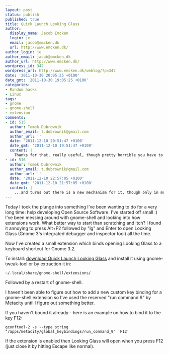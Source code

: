```yaml
---
layout: post
status: publish
published: true
title: Quick Launch Looking Glass
author:
  display_name: Jacob Emcken
  login: je
  email: jacob@emcken.dk
  url: http://www.emcken.dk/
author_login: je
author_email: jacob@emcken.dk
author_url: http://www.emcken.dk/
wordpress_id: 342
wordpress_url: http://www.emcken.dk/weblog/?p=342
date: '2011-10-30 20:05:25 +0100'
date_gmt: '2011-10-30 19:05:25 +0100'
categories:
- Random hacks
- Linux
tags:
- gnome
- gnome-shell
- extension
comments:
- id: 515
  author: Tomek Dubrownik
  author_email: t.dubrownik@gmail.com
  author_url: ''
  date: '2011-12-10 20:51:47 +0100'
  date_gmt: '2011-12-10 19:51:47 +0100'
  content: |
    Thanks for that, really useful, though pretty horrible you have to work around gnome-shell like that. Can't figure out anything else that works though:)
- id: 516
  author: Tomek Dubrownik
  author_email: t.dubrownik@gmail.com
  author_url: ''
  date: '2011-12-10 22:57:05 +0100'
  date_gmt: '2011-12-10 21:57:05 +0100'
  content: |
    ...and turns out there is a new mechanism for it, though only in mutter 3.3.2+. For more info check out http://blogs.gnome.org/fmuellner/2011/11/22/gnome-shell-gsettings-and-keybindings/ and google meta<em>display</em>add_keybinding
---
```

Today I took the plunge into something I've been wanting to do for a very long time: help developing Open Source Software. I've started off small :) I've been messing around with gnome-shell and looking into how extensions work. What better way to start than scratching and itch? I found it annoying to press Alt+F2 followed by "lg" and Enter to open Looking Glass (Gnome 3's integrated debugger and inspector tool) all the time.

Now I've created a small extension which binds opening Looking Glass to a keyboard shortcut for Gnome 3.2.

To install: [download Quick Launch Looking Glass][1] and install it using gnome-tweak-tool or by extraction it in:

    ~/.local/share/gnome-shell/extensions/

Followed by a restart of gnome-shell.

I haven't been able to figure out how to add a new custom key binding for a gnome-shell extension so I've used the reserved "run command 9" by Metacity until I figure out something better.

If you haven't bound it already - here is an example on how to bind it to the key F12:

    gconftool-2 -s --type string "/apps/metacity/global_keybindings/run_command_9" 'F12'

If the extension is enabled then Looking Glass will open when you press F12 (just close it by hitting Escape like normal).

[1]: https://www.emcken.dk/quick-launch-looking-glass@gnome.emcken.dk.zip

